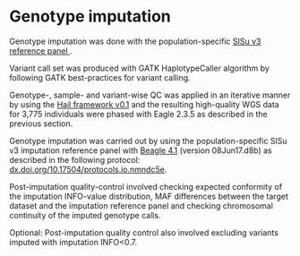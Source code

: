 # Genotype imputation

Genotype imputation was done with the population-specific [SISu v3 reference panel ](sisu-reference-panel.md).

Variant call set was produced with GATK HaplotypeCaller algorithm by following GATK best-practices for variant calling.

Genotype-, sample- and variant-wise QC was applied in an iterative manner by using the [Hail framework v0.1](https://github.com/hail-is/hail) and the resulting high-quality WGS data for 3,775 individuals were phased with Eagle 2.3.5 as described in the previous section.

Genotype imputation was carried out by using the population-specific SISu v3 imputation reference panel with [Beagle 4.1](https://faculty.washington.edu/browning/beagle/b4_1.html) \(version 08Jun17.d8b\) as described in the following protocol: [dx.doi.org/10.17504/protocols.io.nmndc5e](https://dx.doi.org/10.17504/protocols.io.nmndc5e).

Post-imputation quality-control involved checking expected conformity of the imputation INFO-value distribution, MAF differences between the target dataset and the imputation reference panel and checking chromosomal continuity of the imputed genotype calls.

Optional: Post-imputation quality control also involved excluding variants imputed with imputation INFO&lt;0.7.

